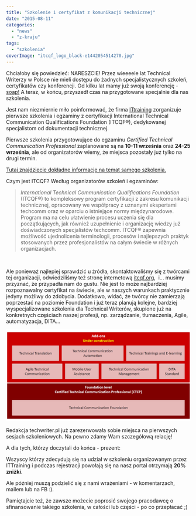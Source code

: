 ```yaml
---
title: "Szkolenie i certyfikat z komunikacji technicznej"
date: "2015-08-11"
categories: 
  - "news"
  - "z-kraju"
tags: 
  - "szkolenia"
coverImage: "itcqf_logo_black-e1442054514270.jpg"
---
```


Chciałoby się powiedzieć: NARESZCIE! Przez wieeeele lat Technical Writerzy w Polsce nie mieli dostępu do żadnych specjalistycznych szkoleń, certyfikatów czy konferencji. Od kilku lat mamy już swoją konferencję - [soap!](http://soapconf.com/) A teraz, w końcu, przyszedł czas na przygotowane specjalnie dla nas szkolenia.

Jest nam niezmiernie miło poinformować, że firma [ITtraining](http://ittraining.pl/) zorganizuje pierwsze szkolenia i egzaminy z certyfikacji International Technical Communication Qualifications Foundation (ITCQF®), dedykowanej specjalistom od dokumentacji technicznej.

Pierwsze szkolenia przygotowujące do egzaminu _Certified Technical Communication Professional_ zaplanowane są na **10-11 września** oraz **24-25 września**, ale od organizatorów wiemy, że miejsca pozostały już tylko na drugi termin.

[Tutaj znajdziecie dokładne informacje na temat samego szkolenia.](http://ittraining.pl/szkolenia/wytworzyc_system/komunikacja_techniczna_i_tworzenie_dokumentacji_oprogramowania)

Czym jest ITCQF? Według organizatorów szkoleń i egzaminów:

> _International Technical Communication Qualifications Foundation_ (ITCQF®) to kompleksowy program certyfikacji z zakresu komunikacji technicznej, opracowany we współpracy z uznanymi ekspertami techcomm oraz w oparciu o istniejące normy międzynarodowe. Program ma na celu ułatwienie procesu uczenia się dla początkujących, jak również uzupełnienie i organizację wiedzy już doświadczonych specjalistów techcomm. ITCQF® zapewnia możliwość ujednolicenia terminologii, procesów i najlepszych praktyk stosowanych przez profesjonalistów na całym świecie w różnych organizacjach.

 

Ale ponieważ najlepiej sprawdzić u źródła, skontaktowaliśmy się z twórcami tej organizacji, odwiedziliśmy też stronę internetową [itcqf.org](http://itcqf.org/),  i... musimy przyznać, że przypadła nam do gustu. Nie jest to może najbardziej rozpoznawalny certyfikat na świecie, ale w naszych warunkach praktycznie jedyny możliwy do zdobycia. Dodatkowo, widać, że twórcy nie zamierzają poprzestać na poziomie Foundation i już teraz planują kolejne, bardziej wyspecjalizowane szkolenia dla Technical Writerów, skupione już na konkretnych częściach naszej profesji, np. zarządzanie, tłumaczenia, Agile, automatyzacja, DITA...

![wykres](images/wykres1.png)

Redakcja techwriter.pl już zarezerwowała sobie miejsca na pierwszych sesjach szkoleniowych. Na pewno zdamy Wam szczegółową relację!

A dla tych, którzy doczytali do końca - prezent:

Wszyscy którzy zdecydują się na udział w szkoleniu organizowanym przez ITTraining i podczas rejestracji powołają się na nasz portal otrzymają **20% zniżki**.

Ale później muszą podzielić się z nami wrażeniami - w komentarzach, mailem lub na FB :).

Pamiętajcie też, że zawsze możecie poprosić swojego pracodawcę o sfinansowanie takiego szkolenia, w całości lub części - po co przepłacać ;)
